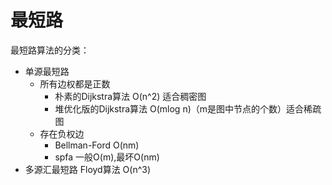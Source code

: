 # 最短路

最短路算法的分类：

- 单源最短路
  - 所有边权都是正数
    - 朴素的Dijkstra算法 O(n^2) 适合稠密图
    - 堆优化版的Dijkstra算法 O(mlog n)（m是图中节点的个数）适合稀疏图
  - 存在负权边
    - Bellman-Ford O(nm)
    - spfa 一般O(m),最坏O(nm)
- 多源汇最短路  Floyd算法 O(n^3)



